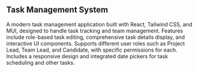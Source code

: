 ## Task Management System

A modern task management application built with React, Tailwind CSS, and MUI, designed to handle task tracking and team management. Features include role-based task editing, comprehensive task details display, and interactive UI components. Supports different user roles such as Project Lead, Team Lead, and Candidate, with specific permissions for each. Includes a responsive design and integrated date pickers for task scheduling and other tasks.
